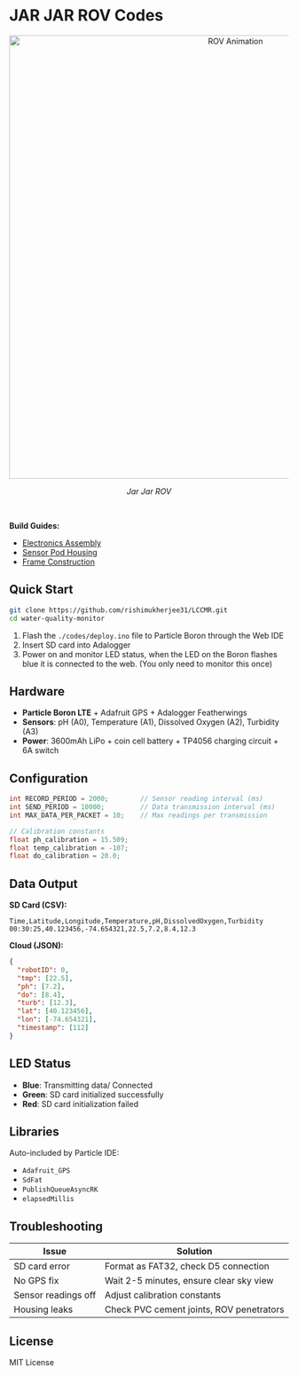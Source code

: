 # JAR JAR ROV Codes

<div align="center">
  <img src="./videos/jar jar.gif" alt="ROV Animation" width="800"/>
  <p><em>Jar Jar ROV</em></p>
</div>
<br>

**Build Guides:**
- [Electronics Assembly](electronics-build-guide.md)
- [Sensor Pod Housing](sensor-pod-build-guide.md)
- [Frame Construction](frame-build-guide.md)



## Quick Start

```bash
git clone https://github.com/rishimukherjee31/LCCMR.git
cd water-quality-monitor
```

1. Flash the `./codes/deploy.ino` file to Particle Boron through the Web IDE
2. Insert SD card into Adalogger
4. Power on and monitor LED status, when the LED on the Boron flashes blue it is connected to the web. (You only need to monitor this once)

## Hardware

- **Particle Boron LTE** + Adafruit GPS + Adalogger Featherwings
- **Sensors**: pH (A0), Temperature (A1), Dissolved Oxygen (A2), Turbidity (A3)
- **Power**: 3600mAh LiPo + coin cell battery + TP4056 charging circuit + 6A switch


## Configuration

```cpp
int RECORD_PERIOD = 2000;        // Sensor reading interval (ms)
int SEND_PERIOD = 10000;         // Data transmission interval (ms)
int MAX_DATA_PER_PACKET = 10;    // Max readings per transmission

// Calibration constants
float ph_calibration = 15.509;
float temp_calibration = -107;
float do_calibration = 20.0;
```

## Data Output

**SD Card (CSV):**
```
Time,Latitude,Longitude,Temperature,pH,DissolvedOxygen,Turbidity
00:30:25,40.123456,-74.654321,22.5,7.2,8.4,12.3
```

**Cloud (JSON):**
```json
{
  "robotID": 0,
  "tmp": [22.5],
  "ph": [7.2],
  "do": [8.4],
  "turb": [12.3],
  "lat": [40.123456],
  "lon": [-74.654321],
  "timestamp": [112]
}
```

## LED Status

- **Blue**: Transmitting data/ Connected
- **Green**: SD card initialized successfully
- **Red**: SD card initialization failed

## Libraries

Auto-included by Particle IDE:
- `Adafruit_GPS`
- `SdFat` 
- `PublishQueueAsyncRK`
- `elapsedMillis`

## Troubleshooting

| Issue | Solution |
|-------|----------|
| SD card error | Format as FAT32, check D5 connection |
| No GPS fix | Wait 2-5 minutes, ensure clear sky view |
| Sensor readings off | Adjust calibration constants |
| Housing leaks | Check PVC cement joints, ROV penetrators |

## License

MIT License
